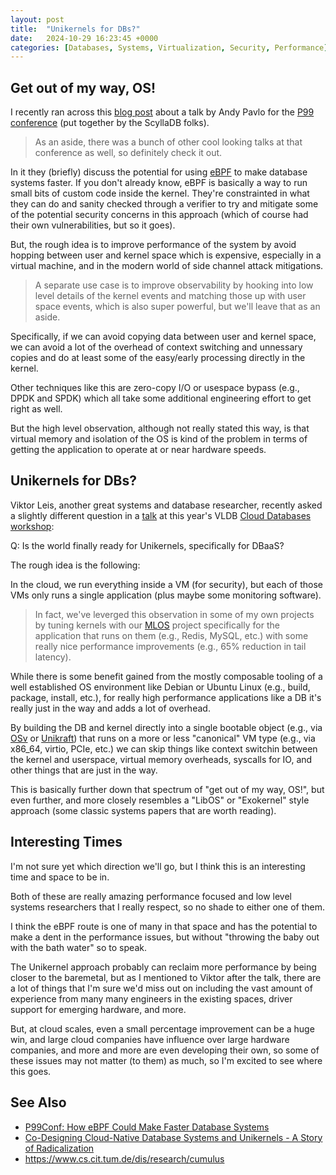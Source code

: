 ```yaml
---
layout: post
title:  "Unikernels for DBs?"
date:   2024-10-29 16:23:45 +0000
categories: [Databases, Systems, Virtualization, Security, Performance]
---
```


## Get out of my way, OS!

I recently ran across this [blog post](https://thenewstack.io/p99conf-how-ebpf-could-make-faster-database-systems/) about a talk by Andy Pavlo for the [P99 conference](https://www.p99conf.io/) (put together by the ScyllaDB folks).

> As an aside, there was a bunch of other cool looking talks at that conference as well, so definitely check it out.

In it they (briefly) discuss the potential for using [eBPF](https://ebpf.io/what-is-ebpf/) to make database systems faster.
If you don't already know, eBPF is basically a way to run small bits of custom code inside the kernel.
They're constrainted in what they can do and sanity checked through a verifier to try and mitigate some of the potential security concerns in this approach (which of course had their own vulnerabilities, but so it goes).

But, the rough idea is to improve performance of the system by avoid hopping between user and kernel space which is expensive, especially in a virtual machine, and in the modern world of side channel attack mitigations.

> A separate use case is to improve observability by hooking into low level details of the kernel events and matching those up with user space events, which is also super powerful, but we'll leave that as an aside.

Specifically, if we can avoid copying data between user and kernel space, we can avoid a lot of the overhead of context switching and unnessary copies and do at least some of the easy/early processing directly in the kernel.

Other techniques like this are zero-copy I/O or usespace bypass (e.g., DPDK and SPDK) which all take some additional engineering effort to get right as well.

But the high level observation, although not really stated this way, is that virtual memory and isolation of the OS is kind of the problem in terms of getting the application to operate at or near hardware speeds.

## Unikernels for DBs?

Viktor Leis, another great systems and database researcher, recently asked a slightly different question in a [talk](https://db.in.tum.de/~leis/cumulus.pdf) at this year's VLDB [Cloud Databases workshop](https://clouddbworkshop.github.io/2024/):

Q: Is the world finally ready for Unikernels, specifically for DBaaS?

The rough idea is the following:

In the cloud, we run everything inside a VM (for security), but each of those VMs only runs a single application (plus maybe some monitoring software).

> In fact, we've leverged this observation in some of my own projects by tuning kernels with our [MLOS](https://github.com/microsoft/MLOS) project specifically for the application that runs on them (e.g., Redis, MySQL, etc.) with some really nice performance improvements (e.g., 65% reduction in tail latency).

While there is some benefit gained from the mostly composable tooling of a well established OS environment like Debian or Ubuntu Linux (e.g., build, package, install, etc.), for really high performance applications like a DB it's really just in the way and adds a lot of overhead.

By building the DB and kernel directly into a single bootable object (e.g., via [OSv](https://osv.io/) or [Unikraft](https://unikraft.org/)) that runs on a more or less "canonical" VM type (e.g., via x86_64, virtio, PCIe, etc.) we can skip things like context switchin between the kernel and userspace, virtual memory overheads, syscalls for IO, and other things that are just in the way.

This is basically further down that spectrum of "get out of my way, OS!", but even further, and more closely resembles a "LibOS" or "Exokernel" style approach (some classic systems papers that are worth reading).

## Interesting Times

I'm not sure yet which direction we'll go, but I think this is an interesting time and space to be in.

Both of these are really amazing performance focused and low level systems researchers that I really respect, so no shade to either one of them.

I think the eBPF route is one of many in that space and has the potential to make a dent in the performance issues, but without "throwing the baby out with the bath water" so to speak.

The Unikernel approach probably can reclaim more performance by being closer to the baremetal, but as I mentioned to Viktor after the talk, there are a lot of things that I'm sure we'd miss out on including the vast amount of experience from many many engineers in the existing spaces, driver support for emerging hardware, and more.

But, at cloud scales, even a small percentage improvement can be a huge win, and large cloud companies have influence over large hardware companies, and more and more are even developing their own, so some of these issues may not matter (to them) as much, so I'm excited to see where this goes.

## See Also

- [P99Conf: How eBPF Could Make Faster Database Systems](https://thenewstack.io/p99conf-how-ebpf-could-make-faster-database-systems/)
- [Co-Designing Cloud-Native Database Systems and Unikernels -  A Story of Radicalization](https://db.in.tum.de/~leis/cumulus.pdf)
- <https://www.cs.cit.tum.de/dis/research/cumulus>
